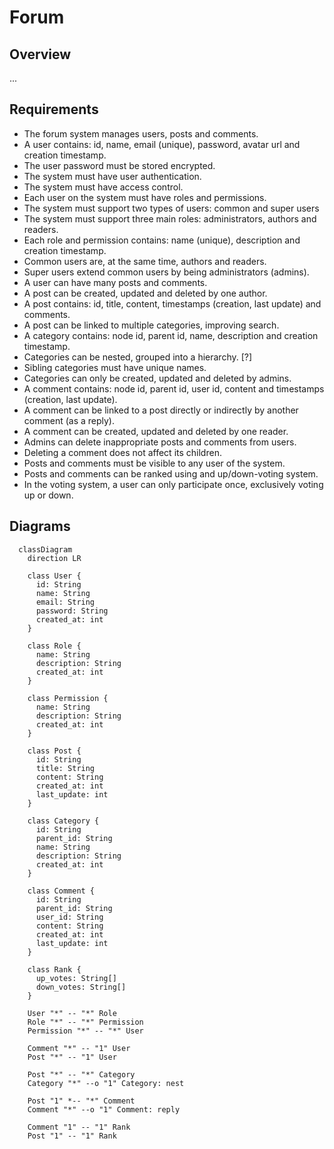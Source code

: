 # Forum

## Overview

...

## Requirements

- The forum system manages users, posts and comments.
- A user contains: id, name, email (unique), password, avatar url and creation timestamp.
- The user password must be stored encrypted.
- The system must have user authentication.
- The system must have access control.
- Each user on the system must have roles and permissions.
- The system must support two types of users: common and super users
- The system must support three main roles: administrators, authors and readers.
- Each role and permission contains: name (unique), description and creation timestamp.
- Common users are, at the same time, authors and readers.
- Super users extend common users by being administrators (admins).
- A user can have many posts and comments.
- A post can be created, updated and deleted by one author.
- A post contains: id, title, content, timestamps (creation, last update) and comments.
- A post can be linked to multiple categories, improving search.
- A category contains: node id, parent id, name, description and creation timestamp.
- Categories can be nested, grouped into a hierarchy. [?]
- Sibling categories must have unique names.
- Categories can only be created, updated and deleted by admins.
- A comment contains: node id, parent id, user id, content and timestamps (creation, last update).
- A comment can be linked to a post directly or indirectly by another comment (as a reply).
- A comment can be created, updated and deleted by one reader.
- Admins can delete inappropriate posts and comments from users.
- Deleting a comment does not affect its children.
- Posts and comments must be visible to any user of the system.
- Posts and comments can be ranked using and up/down-voting system.
- In the voting system, a user can only participate once, exclusively voting up or down.

## Diagrams

```mermaid
  classDiagram
    direction LR

    class User {
      id: String
      name: String
      email: String
      password: String
      created_at: int
    }

    class Role {
      name: String
      description: String
      created_at: int
    }

    class Permission {
      name: String
      description: String
      created_at: int
    }

    class Post {
      id: String
      title: String
      content: String
      created_at: int
      last_update: int
    }

    class Category {
      id: String
      parent_id: String
      name: String
      description: String
      created_at: int
    }

    class Comment {
      id: String
      parent_id: String
      user_id: String
      content: String
      created_at: int
      last_update: int
    }

    class Rank {
      up_votes: String[]
      down_votes: String[]
    }

    User "*" -- "*" Role
    Role "*" -- "*" Permission
    Permission "*" -- "*" User

    Comment "*" -- "1" User
    Post "*" -- "1" User

    Post "*" -- "*" Category
    Category "*" --o "1" Category: nest

    Post "1" *-- "*" Comment
    Comment "*" --o "1" Comment: reply

    Comment "1" -- "1" Rank
    Post "1" -- "1" Rank
```
